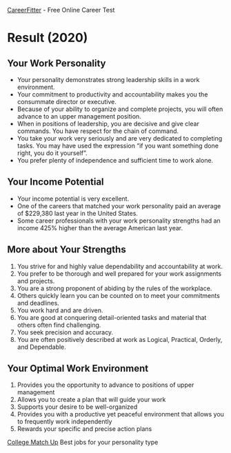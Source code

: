 
[CareerFitter](https://www.careerfitter.com/free_test/careerbuilder) - Free Online Career Test

# Result (2020)

## Your Work Personality
* Your personality demonstrates strong leadership skills in a work environment.
* Your commitment to productivity and accountability makes you the consummate director or executive.
* Because of your ability to organize and complete projects, you will often advance to an upper management position.
* When in positions of leadership, you are decisive and give clear commands.  You have respect for the chain of command.
* You take your work very seriously and are very dedicated to completing tasks. You may have used the expression “if you want something done right, you do it yourself”.
* You prefer plenty of independence and sufficient time to work alone.

## Your Income Potential
* Your income potential is very excellent. 
* One of the careers that matched your work personality paid an average of $229,380 last year in the United States.
* Some career professionals with your work personality strengths had an income 425% higher than the average American last year.

## More about Your Strengths
1. You strive for and highly value dependability and accountability at work.
2. You prefer to be thorough and well prepared for your work assignments and projects.
3. You are a strong proponent of abiding by the rules of the workplace.
4. Others quickly learn you can be counted on to meet your commitments and deadlines.
5. You work hard and are driven.
6. You are good at conquering detail-oriented tasks and material that others often find challenging.
7. You seek precision and accuracy.
8. You are often positively described at work as Logical, Practical, Orderly, and Dependable.

## Your Optimal Work Environment
1. Provides you the opportunity to advance to positions of upper management
2. Allows you to create a plan that will guide your work
3. Supports your desire to be well-organized
4. Provides you with a productive yet peaceful environment that allows you to frequently work independently
5. Rewards your specific and precise action plans 

[College Match Up](http://www.collegematchup.net/features/best-jobs-for-your-personality-type/)
Best jobs for your personality type
